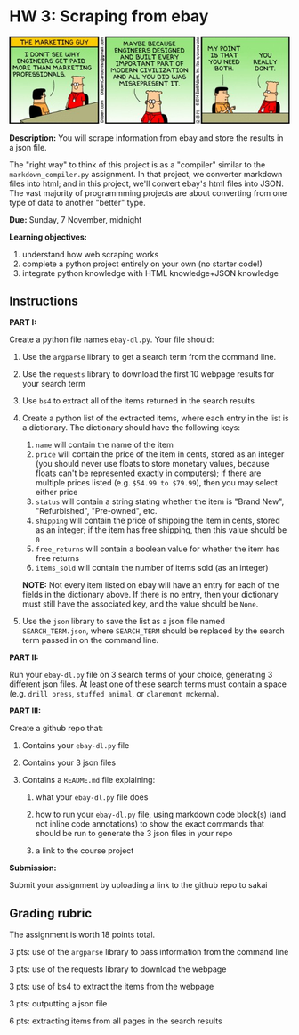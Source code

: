 # HW 3: Scraping from ebay

![comic](D1Kq7tHUYAA4CKC.jpeg)

**Description:** 
You will scrape information from ebay and store the results in a json file.

The "right way" to think of this project is as a "compiler" similar to the `markdown_compiler.py` assignment.
In that project, we converter markdown files into html;
and in this project, we'll convert ebay's html files into JSON.
The vast majority of programmming projects are about converting from one type of data to another "better" type.

**Due:** 
Sunday, 7 November, midnight

**Learning objectives:**

1. understand how web scraping works
1. complete a python project entirely on your own (no starter code!)
1. integrate python knowledge with HTML knowledge+JSON knowledge

## Instructions

**PART I:**

Create a python file names `ebay-dl.py`.
Your file should:

1. Use the `argparse` library to get a search term from the command line.

1. Use the `requests` library to download the first 10 webpage results for your search term

1. Use `bs4` to extract all of the items returned in the search results

1. Create a python list of the extracted items,
   where each entry in the list is a dictionary.
   The dictionary should have the following keys:
   1. `name` will contain the name of the item
   2. `price` will contain the price of the item in cents, stored as an integer (you should never use floats to store monetary values, because floats can't be represented exactly in computers); if there are multiple prices listed (e.g. `$54.99 to $79.99`), then you may select either price
   3. `status` will contain a string stating whether the item is "Brand New", "Refurbished", "Pre-owned", etc.
   4. `shipping` will contain the price of shipping the item in cents, stored as an integer; if the item has free shipping, then this value should be `0`
   5. `free_returns` will contain a boolean value for whether the item has free returns
   6. `items_sold` will contain the number of items sold (as an integer)
   
   **NOTE:**
   Not every item listed on ebay will have an entry for each of the fields in the dictionary above.
   If there is no entry, then your dictionary must still have the associated key, and the value should be `None`.

1. Use the `json` library to save the list as a json file named `SEARCH_TERM.json`, where `SEARCH_TERM` should be replaced by the search term passed in on the command line.

**PART II:**

Run your `ebay-dl.py` file on 3 search terms of your choice,
generating 3 different json files.
At least one of these search terms must contain a space (e.g. `drill press`, `stuffed animal`, or `claremont mckenna`).

**PART III:**

Create a github repo that:

1. Contains your `ebay-dl.py` file

1. Contains your 3 json files

1. Contains a `README.md` file explaining:

    1. what your `ebay-dl.py` file does

    1. how to run your `ebay-dl.py` file, using markdown code block(s) (and not inline code annotations) to show the exact commands that should be run to generate the 3 json files in your repo

    1. a link to the course project

**Submission:**

Submit your assignment by uploading a link to the github repo to sakai

## Grading rubric

The assignment is worth 18 points total.

3 pts: use of the `argparse` library to pass information from the command line

3 pts: use of the requests library to download the webpage

3 pts: use of bs4 to extract the items from the webpage

3 pts: outputting a json file

6 pts: extracting items from all pages in the search results
